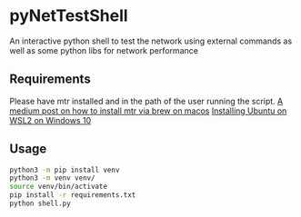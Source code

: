 # pyNetTestShell
An interactive python shell to test the network using external commands as well as some python libs for network performance

## Requirements
Please have mtr installed and in the path of the user running the script.
[A medium post on how to install mtr via brew on macos](https://medium.com/macos-sh/mtr-my-traceroute-replacement-7827bd8efa42)
[Installing Ubuntu on WSL2 on Windows 10](https://ubuntu.com/tutorials/install-ubuntu-on-wsl2-on-windows-10#1-overview)

## Usage
```bash
python3 -m pip install venv
python3 -m venv venv/
source venv/bin/activate
pip install -r requirements.txt
python shell.py
```
